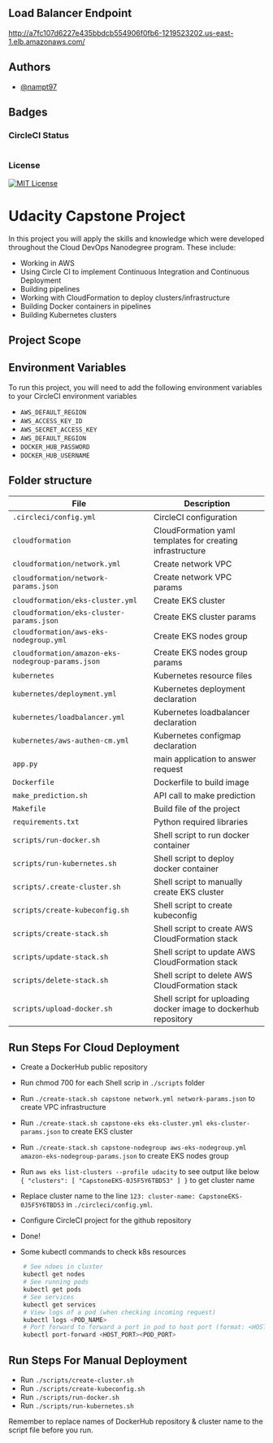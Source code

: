 ## Load Balancer Endpoint
http://a7fc107d6227e435bbdcb554906f0fb6-1219523202.us-east-1.elb.amazonaws.com/

## Authors

- [@nampt97](https://www.github.com/nampt97)

## Badges


### CircleCI Status
[![<CircleCI>](https://circleci.com/gh/nampt97/udacity-devops-capstone.svg?style=svg)](https://github.com/nampt97/udacity-devops-capstone)

### License
[![MIT License](https://img.shields.io/badge/License-MIT-green.svg)](https://choosealicense.com/licenses/mit/)

# Udacity Capstone Project

In this project you will apply the skills and knowledge which were developed throughout the Cloud DevOps Nanodegree program. These include:

* Working in AWS
* Using Circle CI to implement Continuous Integration and Continuous Deployment
* Building pipelines
* Working with CloudFormation to deploy clusters/infrastructure
* Building Docker containers in pipelines
* Building Kubernetes clusters

## Project Scope

## Environment Variables

To run this project, you will need to add the following environment variables to your CircleCI environment variables

* `AWS_DEFAULT_REGION`
* `AWS_ACCESS_KEY_ID`
* `AWS_SECRET_ACCESS_KEY`
* `AWS_DEFAULT_REGION`
* `DOCKER_HUB_PASSWORD`
* `DOCKER_HUB_USERNAME`

## Folder structure

| File | Description |
| ---- | ----------- |
| `.circleci/config.yml` | CircleCI configuration |
| `cloudformation` | CloudFormation yaml templates for creating infrastructure |
| `cloudformation/network.yml` | Create network VPC |
| `cloudformation/network-params.json` | Create network VPC params |
| `cloudformation/eks-cluster.yml` | Create EKS cluster |
| `cloudformation/eks-cluster-params.json` | Create EKS cluster params |
| `cloudformation/aws-eks-nodegroup.yml` | Create EKS nodes group |
| `cloudformation/amazon-eks-nodegroup-params.json` | Create EKS nodes group params |
| `kubernetes` | Kubernetes resource files |
| `kubernetes/deployment.yml` | Kubernetes deployment declaration |
| `kubernetes/loadbalancer.yml` | Kubernetes loadbalancer declaration |
| `kubernetes/aws-authen-cm.yml` | Kubernetes configmap declaration |
| `app.py` | main application to answer request |
| `Dockerfile` | Dockerfile to build image|
| `make_prediction.sh` | API call to make prediction |
| `Makefile` | Build file of the project |
| `requirements.txt` | Python required libraries |
| `scripts/run-docker.sh` | Shell script to run docker container |
| `scripts/run-kubernetes.sh` | Shell script to deploy docker container |
| `scripts/.create-cluster.sh` | Shell script to manually create EKS cluster |
| `scripts/create-kubeconfig.sh` | Shell script to create kubeconfig |
| `scripts/create-stack.sh` | Shell script to create AWS CloudFormation stack|
| `scripts/update-stack.sh` | Shell script to update AWS CloudFormation stack|
| `scripts/delete-stack.sh` | Shell script to delete AWS CloudFormation stack|
| `scripts/upload-docker.sh` | Shell script for uploading docker image to dockerhub repository |

## Run Steps For Cloud Deployment
* Create a DockerHub public repository
* Run chmod 700 for each Shell scrip in `./scripts` folder
* Run `./create-stack.sh capstone network.yml network-params.json` to create VPC infrastructure
* Run `./create-stack.sh capstone-eks eks-cluster.yml eks-cluster-params.json` to create EKS cluster
* Run `./create-stack.sh capstone-nodegroup aws-eks-nodegroup.yml amazon-eks-nodegroup-params.json` to create EKS nodes group
* Run `aws eks list-clusters --profile udacity` to see output like below
`{
    "clusters": [
        "CapstoneEKS-0J5F5Y6TBD53"
    ]
}` to get cluster name

* Replace cluster name to the line `123: cluster-name: CapstoneEKS-0J5F5Y6TBD53` in `./circleci/config.yml`.
* Configure CircleCI project for the github repository
* Done!

* Some kubectl commands to check k8s resources
```bash
    # See ndoes in cluster
    kubectl get nodes
    # See running pods
    kubectl get pods
    # See services
    kubectl get services
    # View logs of a pod (when checking incoming request)
    kubectl logs <POD_NAME>
    # Port forward to forward a port in pod to host port (format: <HOST_PORT><POD_PORT>)
    kubectl port-forward <HOST_PORT><POD_PORT>
```
## Run Steps For Manual Deployment
* Run `./scripts/create-cluster.sh`
* Run `./scripts/create-kubeconfig.sh`
* Run `./scripts/run-docker.sh`
* Run `./scripts/run-kubernetes.sh`

Remember to replace names of DockerHub repository & cluster name to the script file before you run.

